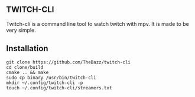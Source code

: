 ## TWITCH-CLI ##

Twitch-cli is a command line tool to watch twitch with mpv. It is made to be very simple.

Installation
------------

```
git clone https://github.com/TheBazz/twitch-cli
cd clone/build
cmake .. && make
sudo cp binary /usr/bin/twitch-cli
mkdir ~/.config/twitch-cli -p
touch ~/.config/twitch-cli/streamers.txt
```
